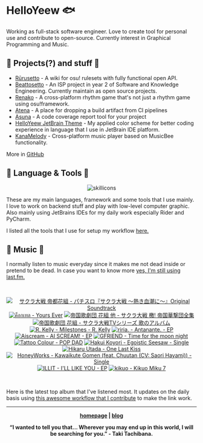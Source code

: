 # HelloYeew 🐟

Working as full-stack software engineer. Love to create tool for personal use and contribute to open-source. Currently interest in Graphical Programming and Music.

<!-- <p align=center>
    <img src=https://helloyeew.dev/home.webp style="border-radius: 8px" alt="HelloYeew" />
</p> -->


## 📄 Projects(?) and stuff 📄

- [Rūrusetto](https://rulesets.info/) - A wiki for osu! rulesets with fully functional open API.
- [Beattosetto](https://beatsets.info/) - An ISP project in year 2 of Software and Knowledge Engineering. Currently maintain as open source projects.
- [Renako](https://github.com/HelloYeew/renako) - A cross-platform rhythm game that's not just a rhythm game using osu!framework.
- [Atena](https://github.com/HelloYeew/atena) - A place for dropping a build artifact from CI pipelines
- [Asuna](https://github.com/HelloYeew/asuna) - A code coverage report tool for your project
- [HelloYeew JetBrain Theme](https://plugins.jetbrains.com/plugin/22883-helloyeew-theme) - My applied color scheme for better coding experience in language that I use in JetBrain IDE platform.
- [KanaMelody](https://github.com/HelloYeew/kana-melody) - Cross-platform music player based on MusicBee functionality.

More in [GitHub](https://github.com/HelloYeew?tab=repositories)

## 📇 Language & Tools 📇

<p align=center>
<img src=https://skillicons.dev/icons?i=cs,dotnet,python,django,java,js,ts,html,css,tailwind,prisma,nestjs,express,astro,svelte,php,docker,rider,pycharm,webstorm,idea,vscode,figma alt="skillicons" />
</p>

These are my main languages, framework and some tools that I use mainly. I love to work on backend stuff and play with low-level computer graphic. Also mainly using JetBrains IDEs for my daily work especially Rider and PyCharm.

I listed all the tools that I use for setup my workflow <a href="https://github.com/HelloYeew/workflow-setup">here.</a>

## 🎵 Music 🎵

I normally listen to music everyday since it makes me not dead inside or pretend to be dead. In case you want to know more <a href="https://www.last.fm/user/HelloYeew">yes, I'm still using last.fm.
  
<br>

<!-- lastfm -->
<p align="center"><a href="https://www.last.fm/music/%E3%82%B5%E3%82%AF%E3%83%A9%E5%A4%A7%E6%88%A6+%E5%B8%9D%E9%83%BD%E8%8A%B1%E7%B5%84/%E3%83%91%E3%83%81%E3%82%B9%E3%83%AD%E3%80%8E%E3%82%B5%E3%82%AF%E3%83%A9%E5%A4%A7%E6%88%A6+%EF%BD%9E%E7%86%B1%E3%81%8D%E8%A1%80%E6%BD%AE%E3%81%AB%EF%BD%9E%E3%80%8FOriginal+Soundtrack"><img src="https://lastfm.freetls.fastly.net/i/u/64s/336ee5c3b154e7ce74d971212f95c15f.jpg" title="サクラ大戦 帝都花組 - パチスロ『サクラ大戦 ～熱き血潮に～』Original Soundtrack"></a> <a href="https://www.last.fm/music/%E0%B8%84%E0%B9%87%E0%B8%AD%E0%B8%81%E0%B9%80%E0%B8%97%E0%B8%A5/Yours+Ever"><img src="https://lastfm.freetls.fastly.net/i/u/64s/c1564bdcdde038afc3d7f39ca30e16a6.jpg" title="ค็อกเทล - Yours Ever"></a> <a href="https://www.last.fm/music/%E5%B8%9D%E5%9B%BD%E6%AD%8C%E5%8A%87%E5%9B%A3+%E8%8A%B1%E7%B5%84+%E4%BB%96/%E3%82%B5%E3%82%AF%E3%83%A9%E5%A4%A7%E6%88%A6+%E6%AA%84!+%E5%B8%9D%E5%9B%BD%E8%8F%AF%E6%92%83%E5%9B%A3%E5%85%A8%E9%9B%86"><img src="https://lastfm.freetls.fastly.net/i/u/64s/9547689182c79537b68638bc7e0fdfe8.jpg" title="帝国歌劇団 花組 他 - サクラ大戦 檄! 帝国華撃団全集"></a> <a href="https://www.last.fm/music/%E5%B8%9D%E5%9B%BD%E6%AD%8C%E5%8A%87%E5%9B%A3+%E8%8A%B1%E7%B5%84/%E3%82%B5%E3%82%AF%E3%83%A9%E5%A4%A7%E6%88%A6TV%E3%82%B7%E3%83%AA%E3%83%BC%E3%82%BA+%E6%AD%8C%E3%81%AE%E3%82%A2%E3%83%AB%E3%83%90%E3%83%A0"><img src="https://lastfm.freetls.fastly.net/i/u/64s/c7e4eb4210605b865251a318f041544e.png" title="帝国歌劇団 花組 - サクラ大戦TVシリーズ 歌のアルバム"></a> <a href="https://www.last.fm/music/R.+Kelly/Milestones+-+R.+Kelly"><img src="https://lastfm.freetls.fastly.net/i/u/64s/d1b016538b404625c6372a955c148f79.jpg" title="R. Kelly - Milestones - R. Kelly"></a> <a href="https://www.last.fm/music/riria./Antanante.+-+EP"><img src="https://lastfm.freetls.fastly.net/i/u/64s/bbbcc7318aa2a157b5736dd65884e77f.png" title="riria. - Antanante. - EP"></a> <a href="https://www.last.fm/music/Aiscream/AI+SCREAM!+-+EP"><img src="https://lastfm.freetls.fastly.net/i/u/64s/8742e0ca76d69a211c270c5c233f542e.jpg" title="Aiscream - AI SCREAM! - EP"></a> <a href="https://www.last.fm/music/GFRIEND/Time+for+the+moon+night"><img src="https://lastfm.freetls.fastly.net/i/u/64s/1038a492fd84ce43d15c9b53c64ca7f8.png" title="GFRIEND - Time for the moon night"></a> <a href="https://www.last.fm/music/Tattoo+Colour/POP+DAD"><img src="https://lastfm.freetls.fastly.net/i/u/64s/c9ea8913137bbb796257e5d708f583fb.jpg" title="Tattoo Colour - POP DAD"></a> <a href="https://www.last.fm/music/Hakui+Koyori/Egoistic+Seesaw+-+Single"><img src="https://lastfm.freetls.fastly.net/i/u/64s/879c6be4acb6bd57d11f79de7964ddcb.png" title="Hakui Koyori - Egoistic Seesaw - Single"></a> <a href="https://www.last.fm/music/Hikaru+Utada/One+Last+Kiss"><img src="https://lastfm.freetls.fastly.net/i/u/64s/1677fd91ee2dae4a268709f64b17af3e.jpg" title="Hikaru Utada - One Last Kiss"></a> <a href="https://www.last.fm/music/HoneyWorks/Kawaikute+Gomen+(feat.+Chuutan+(CV:+Saori+Hayami))+-+Single"><img src="https://lastfm.freetls.fastly.net/i/u/64s/189551be59ac77e7bf5cc37c7faa6c63.jpg" title="HoneyWorks - Kawaikute Gomen (feat. Chuutan (CV: Saori Hayami)) - Single"></a> <a href="https://www.last.fm/music/ILLIT/I%27LL+LIKE+YOU+-+EP"><img src="https://lastfm.freetls.fastly.net/i/u/64s/c612307ba29c583a3ed6b58cecc0ea03.jpg" title="ILLIT - I'LL LIKE YOU - EP"></a> <a href="https://www.last.fm/music/kikuo/Kikuo+Miku+7"><img src="https://lastfm.freetls.fastly.net/i/u/64s/e1af769852c2919b0c868f8ac4edc925.jpg" title="kikuo - Kikuo Miku 7"></a> </p>

<br>

Here is the latest top album that I've listened most. It updates on the daily basis using <a href="https://github.com/melipass/lastfm-to-markdown/">this awesome workflow that I contribute</a> to make the link work.

---

<p align="center"><b><a href="https://helloyeew.dev">homepage</a> | <b><a href="https://helloyeew.dev/blog">blog</a></p>

<p align="center">“I wanted to tell you that… Wherever you may end up in this world, I will be searching for you.” - Taki Tachibana.</p>

